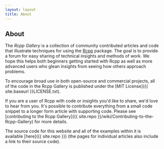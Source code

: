 ```yaml
---
layout: layout
title: About
---
```


## About

The *Rcpp Gallery* is a collection of community contributed articles and code that 
illustrate techniques for using the [Rcpp](http://dirk.eddelbuettel.com/code/rcpp.html) package. 
The goal is to provide a forum for easy sharing of technical insights and methods
of work. We hope this helps both beginners getting started with Rcpp as well as 
more advanced users who  glean insights from seeing how others approach problems.

To encourage broad use in both open-source and commercial projects, all of 
the code in the Rcpp Gallery is published under the 
[MIT License]({{ site.baseurl }}LICENSE.txt).

If you are a user of Rcpp with code or insights you'd like to share, we'd 
love to hear from you. It's possible to contribute everything from a small
code snippet to a longer form article with supporting code. Please see 
[contributing to the Rcpp Gallery]({{ site.repo }}/wiki/Contributing-to-the-Rcpp-Gallery) for more details.

The source code for this website and all of the examples within it
is available [here]({{ site.repo }}) (the
pages for individual articles also include a link to their source code).
	
